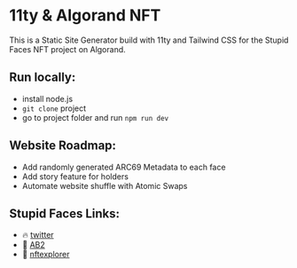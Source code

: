 # 11ty & Algorand NFT
This is a Static Site Generator build with 11ty and Tailwind CSS for the Stupid Faces NFT project on Algorand.

## Run locally:
- install node.js
- `git clone` project
- go to project folder and run `npm run dev`


## Website Roadmap:
- Add randomly generated ARC69 Metadata to each face
- Add story feature for holders
- Automate website shuffle with Atomic Swaps

## Stupid Faces Links:
- 🔥 [twitter](https://twitter.com/moststupidfaces)
- 🎨 [AB2](https://ab2.gallery/address/KKBVJLXALCENRXQNEZC44F4NQWGIEFKKIHLDQNBGDHIM73F44LAN7IAE5Q)
- 💅 [nftexplorer](https://www.nftexplorer.app/collection?creator=KKBVJLXALCENRXQNEZC44F4NQWGIEFKKIHLDQNBGDHIM73F44LAN7IAE5Q)



